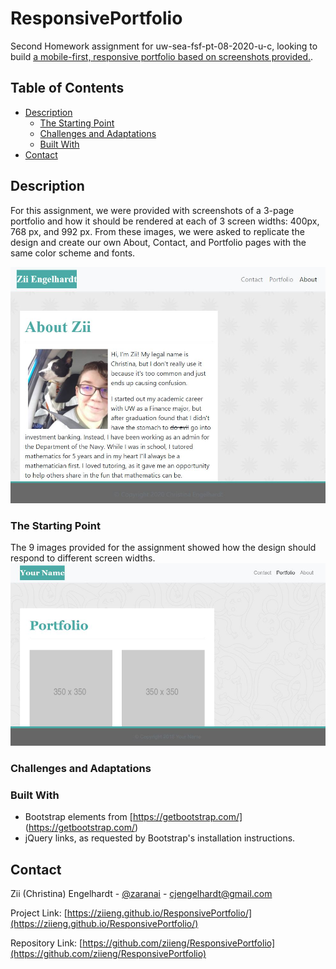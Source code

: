 # ResponsivePortfolio
Second Homework assignment for uw-sea-fsf-pt-08-2020-u-c, looking to build [a mobile-first, responsive portfolio based on screenshots provided.][1].

## Table of Contents

* [Description](#description)
  * [The Starting Point](#the-starting-point)
  * [Challenges and Adaptations](#challenges-and-adaptations)
  * [Built With](#built-with)
* [Contact](#contact)

## Description 
For this assignment, we were provided with screenshots of a 3-page portfolio and how it should be rendered at each of 3 screen widths: 400px, 768 px, and 992 px. From these images, we were asked to replicate the design and create our own About, Contact, and Portfolio pages with the same color scheme and fonts.

![Project Screenshot](Assets/screencap.JPG)

### The Starting Point
The 9 images provided for the assignment showed how the design should respond to different screen widths. 
![Starting Template](Assets/templatecap.png)

### Challenges and Adaptations

### Built With

* Bootstrap elements from [https://getbootstrap.com/] (https://getbootstrap.com/)
* jQuery links, as requested by Bootstrap's installation instructions.

## Contact

Zii (Christina) Engelhardt - [@zaranai](https://twitter.com/zaranai) - cjengelhardt@gmail.com

Project Link: [https://ziieng.github.io/ResponsivePortfolio/](https://ziieng.github.io/ResponsivePortfolio/)

Repository Link: [https://github.com/ziieng/ResponsivePortfolio](https://github.com/ziieng/ResponsivePortfolio)

[1]:<https://ziieng.github.io/ResponsivePortfolio/>